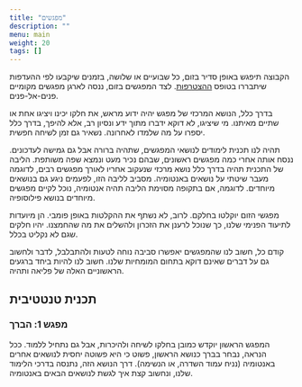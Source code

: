 ```yaml
---
title: "מפגשים"
description: ""
menu: main
weight: 20
tags: []
---
```


הקבוצה תיפגש באופן סדיר בזום, כל שבועיים או שלושה, בזמנים שיקבעו לפי ההעדפות שיתבררו בטופס [ההצטרפות](/joining). לצד המפגשים בזום, ננסה לארגן מפגשים מקומיים פנים-אל-פנים.

בדרך כלל, הנושא המרכזי של מפגש יהיה ידוע מראש, את חלקו יכינו ויציגו אחת או שתיים מאיתנו. מי שיציגו, לא דוקא ידברו מתוך ידע ונסיון רב, אלא להיפך, בדרך כלל יספרו על מה שלמדו לאחרונה. נשאיר גם זמן לשיחה חפשית.

תהיה לנו תכנית לימודים לנושאי המפגשים, שתהיה ברורה אבל גם גמישה לעדכונים. ננסח אותה אחרי כמה מפגשים ראשונים, שבהם נכיר מעט ונמצא שפה משותפת. הליבה של התכנית תהיה בדרך כלל נושא מרכזי שנעקוב אחריו לאורך מפגשים רבים, לדוגמה מעבר שיטתי על נושאים באנטומיה. מסביב לליבה הזו, לפעמים ניגע גם בנושאים מיוחדים. לדוגמה, אם בתקופה מסוימת הליבה תהיה אנטומיה, נוכל לקיים מפגשים מיוחדים בנושא פילוסופיה.

מפגשי הזום יוקלטו בחלקם. לרוב, לא נשתף את ההקלטות באופן פומבי. הן מיועדות לתיעוד הפנימי שלנו, כך שנוכל לרענן את הזכרון ולהשלים את מה שהחמצנו. יהיו חלקים שגם לא נקליט בכלל.

קודם כל, חשוב לנו שהמפגשים יאפשרו סביבה נוחה לטעות ולהתבלבל, לדבר ולחשוב גם על דברים שאינם דוקא בתחום המומחיות שלנו. חשוב לנו להיות ביחד ברגעים הראשוניים האלה של פליאה ותהיה.

## תכנית טנטטיבית

### מפגש 1: הברך
המפגש הראשון יוקדש כמובן בחלקו לשיחה ולהיכרות, אבל גם נתחיל ללמוד. ככל הנראה, נבחר בברך כנושא הראשון, פשוט כי היא פשוטה יחסית לנושאים אחרים באנטומיה (נניח עמוד השדרה, או הנשימה). דרך הנושא הזה, נתנסה בדרכי הלימוד שלנו, ונחשוב קצת איך לגשת לנושאים הבאים באנטומיה.

